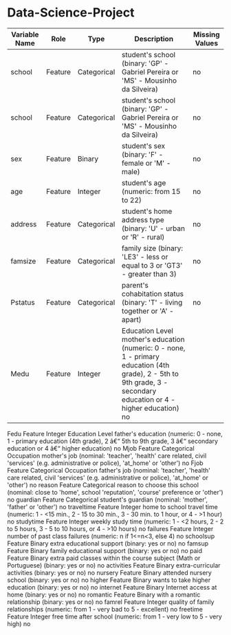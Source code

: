 # Data-Science-Project

| Variable Name |     Role      |   Type    |                                   Description	                                 |Missing Values|
|---------------|---------------|-----------|--------------------------------------------------------------------------------|--------------|
|school	        |Feature	    |Categorical|student's school (binary: 'GP' - Gabriel Pereira or 'MS' - Mousinho da Silveira)|		no      |
|school     	|Feature	    |Categorical|student's school (binary: 'GP' - Gabriel Pereira or 'MS' - Mousinho da Silveira)|		no      |
|sex	        |Feature	    |Binary	    |student's sex (binary: 'F' - female or 'M' - male)		                         |      no      |
|age	        |Feature	    |Integer	|student's age (numeric: from 15 to 22)		                                     |      no      |
|address	    |Feature	    |Categorical|student's home address type (binary: 'U' - urban or 'R' - rural)		         |      no      |
|famsize	    |Feature	    |Categorical|family size (binary: 'LE3' - less or equal to 3 or 'GT3' - greater than 3)		 |      no      |
|Pstatus	    |Feature	    |Categorical|parent's cohabitation status (binary: 'T' - living together or 'A' - apart)	 |      no      |
|Medu	        |Feature	    |Integer	|Education Level	mother's education (numeric: 0 - none, 1 - primary education (4th grade), 2 - 5th to 9th grade, 3 - secondary education or 4 - higher education)		no
Fedu	Feature	Integer	Education Level	father's education (numeric: 0 - none, 1 - primary education (4th grade), 2 â€“ 5th to 9th grade, 3 â€“ secondary education or 4 â€“ higher education)		no
Mjob	Feature	Categorical	Occupation	mother's job (nominal: 'teacher', 'health' care related, civil 'services' (e.g. administrative or police), 'at_home' or 'other')		no
Fjob	Feature	Categorical	Occupation	father's job (nominal: 'teacher', 'health' care related, civil 'services' (e.g. administrative or police), 'at_home' or 'other')		no
reason	Feature	Categorical		reason to choose this school (nominal: close to 'home', school 'reputation', 'course' preference or 'other')		no
guardian	Feature	Categorical		student's guardian (nominal: 'mother', 'father' or 'other')		no
traveltime	Feature	Integer		home to school travel time (numeric: 1 - <15 min., 2 - 15 to 30 min., 3 - 30 min. to 1 hour, or 4 - >1 hour)		no
studytime	Feature	Integer		weekly study time (numeric: 1 - <2 hours, 2 - 2 to 5 hours, 3 - 5 to 10 hours, or 4 - >10 hours)		no
failures	Feature	Integer		number of past class failures (numeric: n if 1<=n<3, else 4)		no
schoolsup	Feature	Binary		extra educational support (binary: yes or no)		no
famsup	Feature	Binary		family educational support (binary: yes or no)		no
paid	Feature	Binary		extra paid classes within the course subject (Math or Portuguese) (binary: yes or no)		no
activities	Feature	Binary		extra-curricular activities (binary: yes or no)		no
nursery	Feature	Binary		attended nursery school (binary: yes or no)		no
higher	Feature	Binary		wants to take higher education (binary: yes or no)		no
internet	Feature	Binary		Internet access at home (binary: yes or no)		no
romantic	Feature	Binary		with a romantic relationship (binary: yes or no)		no
famrel	Feature	Integer		quality of family relationships (numeric: from 1 - very bad to 5 - excellent)		no
freetime	Feature	Integer		free time after school (numeric: from 1 - very low to 5 - very high)		no